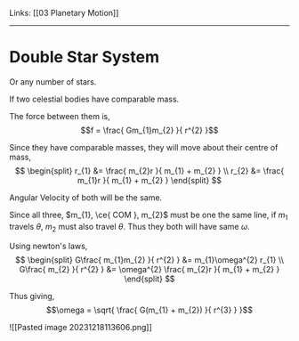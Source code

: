 Links: [[03 Planetary Motion]]
___
# Double Star System
Or any number of stars. 

If two celestial bodies have comparable mass. 

The force between them is,
$$f = \frac{ Gm_{1}m_{2} }{ r^{2} }$$

Since they have comparable masses, they will move about their centre of mass,
$$
\begin{split}
r_{1} &= \frac{ m_{2}r }{ m_{1} + m_{2} } \\
r_{2} &= \frac{ m_{1}r }{ m_{1} + m_{2} } 
\end{split}
$$

Angular Velocity of both will be the same. 

Since all three, $m_{1}, \ce{ COM }, m_{2}$ must be one the same line, if $m_{1}$ travels $\theta$, $m_{2}$ must also travel $\theta$. Thus they both will have same $\omega$.

Using newton's laws,
$$
\begin{split}
G\frac{ m_{1}m_{2} }{ r^{2} } &= m_{1}\omega^{2} r_{1} \\
G\frac{ m_{2} }{ r^{2} } &= \omega^{2} \frac{ m_{2}r }{ m_{1} + m_{2} }
\end{split}
$$

Thus giving,
$$\omega = \sqrt{ \frac{ G(m_{1} + m_{2}) }{ r^{3} } }$$

![[Pasted image 20231218113606.png]]
  
